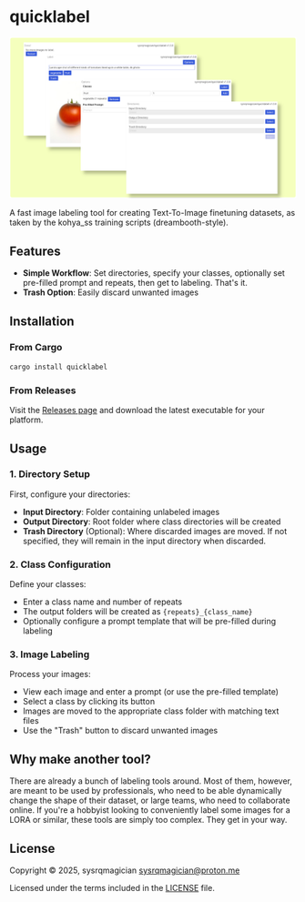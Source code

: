 # quicklabel

![quicklabel showcase image with all views](assets/quicklabel_showcase.png)

A fast image labeling tool for creating Text-To-Image finetuning datasets, as taken by the kohya_ss training scripts (dreambooth-style).

## Features

- **Simple Workflow**: Set directories, specify your classes, optionally set pre-filled prompt and repeats, then get to labeling. That's it.
- **Trash Option**: Easily discard unwanted images

## Installation
### From Cargo

```bash
cargo install quicklabel
```

### From Releases

Visit the [Releases page](https://github.com/sysrqmagician/quicklabel/releases) and download the latest executable for your platform.

## Usage

### 1. Directory Setup

First, configure your directories:
- **Input Directory**: Folder containing unlabeled images
- **Output Directory**: Root folder where class directories will be created
- **Trash Directory** (Optional): Where discarded images are moved. If not specified, they will remain in the input directory when discarded.

### 2. Class Configuration

Define your classes:
- Enter a class name and number of repeats
- The output folders will be created as `{repeats}_{class_name}`
- Optionally configure a prompt template that will be pre-filled during labeling

### 3. Image Labeling

Process your images:
- View each image and enter a prompt (or use the pre-filled template)
- Select a class by clicking its button
- Images are moved to the appropriate class folder with matching text files
- Use the "Trash" button to discard unwanted images


## Why make another tool?
There are already a bunch of labeling tools around. Most of them, however, are meant to be used by professionals, who need to be able dynamically change the shape of their dataset, or large teams, who need to collaborate online.
If you're a hobbyist looking to conveniently label some images for a LORA or similar, these tools are simply too complex. They get in your way.

## License

Copyright © 2025, sysrqmagician <sysrqmagician@proton.me>

Licensed under the terms included in the [LICENSE](LICENSE) file.

